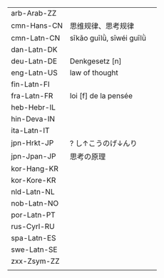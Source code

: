 | | | |
|-|-|-|
| arb-Arab-ZZ |  |  |
| cmn-Hans-CN | 思维规律、思考规律 |  |
| cmn-Latn-CN | sīkǎo guīlǜ, sīwéi guīlǜ |  |
| dan-Latn-DK |  |  |
| deu-Latn-DE | Denkgesetz [n] |  |
| eng-Latn-US | law of thought |  |
| fin-Latn-FI |  |  |
| fra-Latn-FR | loi [f] de la pensée |  |
| heb-Hebr-IL |  |  |
| hin-Deva-IN |  |  |
| ita-Latn-IT |  |  |
| jpn-Hrkt-JP | ? し↑こうのげ↓んり |  |
| jpn-Jpan-JP | 思考の原理 |  |
| kor-Hang-KR |  |  |
| kor-Kore-KR |  |  |
| nld-Latn-NL |  |  |
| nob-Latn-NO |  |  |
| por-Latn-PT |  |  |
| rus-Cyrl-RU |  |  |
| spa-Latn-ES |  |  |
| swe-Latn-SE |  |  |
| zxx-Zsym-ZZ |  |  |
|  |  |  |
